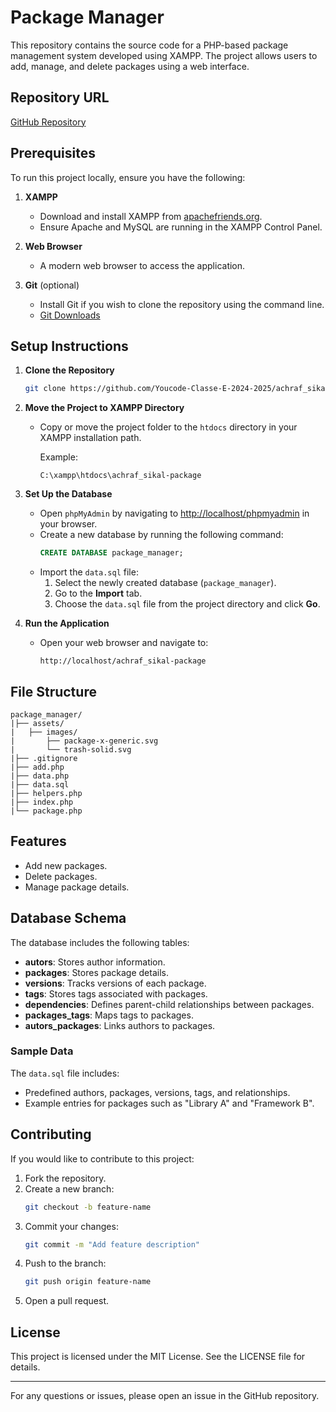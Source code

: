 # Package Manager

This repository contains the source code for a PHP-based package management system developed using XAMPP. The project allows users to add, manage, and delete packages using a web interface.

## Repository URL

[GitHub Repository](https://github.com/Youcode-Classe-E-2024-2025/achraf_sikal-package)

## Prerequisites

To run this project locally, ensure you have the following:

1. **XAMPP**
   - Download and install XAMPP from [apachefriends.org](https://www.apachefriends.org/).
   - Ensure Apache and MySQL are running in the XAMPP Control Panel.

2. **Web Browser**
   - A modern web browser to access the application.

3. **Git** (optional)
   - Install Git if you wish to clone the repository using the command line.
   - [Git Downloads](https://git-scm.com/downloads)

## Setup Instructions

1. **Clone the Repository**
   ```bash
   git clone https://github.com/Youcode-Classe-E-2024-2025/achraf_sikal-package.git
   ```

2. **Move the Project to XAMPP Directory**
   - Copy or move the project folder to the `htdocs` directory in your XAMPP installation path.
     
     Example:
     ```
     C:\xampp\htdocs\achraf_sikal-package
     ```

3. **Set Up the Database**
   - Open `phpMyAdmin` by navigating to [http://localhost/phpmyadmin](http://localhost/phpmyadmin) in your browser.
   - Create a new database by running the following command:
     ```sql
     CREATE DATABASE package_manager;
     ```
   - Import the `data.sql` file:
     1. Select the newly created database (`package_manager`).
     2. Go to the **Import** tab.
     3. Choose the `data.sql` file from the project directory and click **Go**.

4. **Run the Application**
   - Open your web browser and navigate to:
     ```
     http://localhost/achraf_sikal-package
     ```

## File Structure

```
package_manager/
|├── assets/
|   ├── images/
|       ├── package-x-generic.svg
|       └── trash-solid.svg
|├── .gitignore
|├── add.php
|├── data.php
|├── data.sql
|├── helpers.php
|├── index.php
|└── package.php
```

## Features

- Add new packages.
- Delete packages.
- Manage package details.

## Database Schema

The database includes the following tables:

- **autors**: Stores author information.
- **packages**: Stores package details.
- **versions**: Tracks versions of each package.
- **tags**: Stores tags associated with packages.
- **dependencies**: Defines parent-child relationships between packages.
- **packages_tags**: Maps tags to packages.
- **autors_packages**: Links authors to packages.

### Sample Data

The `data.sql` file includes:

- Predefined authors, packages, versions, tags, and relationships.
- Example entries for packages such as "Library A" and "Framework B".

## Contributing

If you would like to contribute to this project:

1. Fork the repository.
2. Create a new branch:
   ```bash
   git checkout -b feature-name
   ```
3. Commit your changes:
   ```bash
   git commit -m "Add feature description"
   ```
4. Push to the branch:
   ```bash
   git push origin feature-name
   ```
5. Open a pull request.

## License

This project is licensed under the MIT License. See the LICENSE file for details.

---

For any questions or issues, please open an issue in the GitHub repository.

